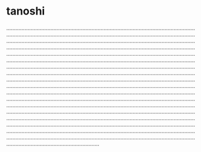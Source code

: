 # tanoshi

.....................................................................................................................................................................................................................................................................................................................................................................................................................................................................................................................................................................................................................................................................................................................................................................................................................................................................................................................................................................................................................................................................................................................................................................................................................................................................................................................................................................................................................................................................................................................................................................................................................................................................................................................................................................................................................................................................................................................................................................................................................................................................................................................................................................................................................................................................................................................................................................................